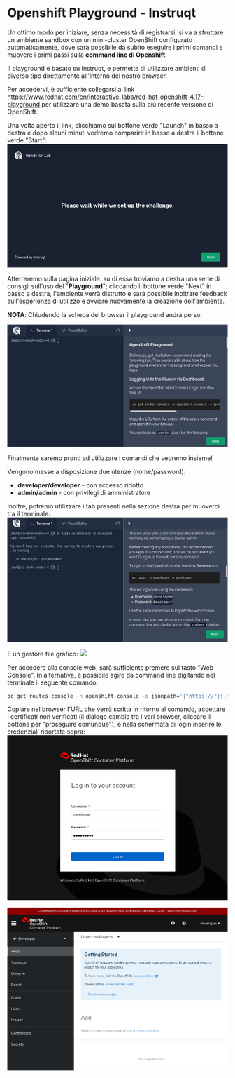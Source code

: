 # Openshift Playground - Instruqt

Un ottimo modo per iniziare, senza necessità di registrarsi, si va a sfruttare un ambiente sandbox con un mini-cluster OpenShift configurato automaticamente, dove sarà possibile da subito eseguire i primi comandi e muovere i primi passi sulla **command line di Openshift**.

Il playground è basato su Instruqt, e permette di utilizzare ambienti di diverso tipo direttamente all'interno del nostro browser.

Per accedervi, è sufficiente collegarsi al link https://www.redhat.com/en/interactive-labs/red-hat-openshift-4.17-playground per utilizzare una demo basata sulla più recente versione di OpenShift.

Una volta aperto il link, clicchiamo sul bottone verde "Launch" in basso a destra e dopo alcuni minuti vedremo comparire in basso a destra il bottone verde "Start":
![](images/instruqt-start.png)

Atterreremo sulla pagina iniziale: su di essa troviamo a destra una serie di consigli sull'uso del "**Playground**"; cliccando il bottone verde "Next" in basso a destra, l'ambiente verrà distrutto e sarà possibile inoltrare feedback sull'esperienza di utilizzo e avviare nuovamente la creazione dell'ambiente.

**NOTA**: Chiudendo la scheda del browser il playground andrà perso

![](images/instruqt-terminal-view.png)

Finalmente saremo pronti ad utilizzare i comandi che vedremo insieme!

Vengono messe a disposizione due utenze (nome/password):
- **developer/developer** - con accesso ridotto
- **admin/admin** - con privilegi di amministratore

Inoltre, potremo utilizzare i tab presenti nella sezione destra per muoverci tra il terminale:
![](images/instruqt-terminal-login.png)

E un gestore file grafico:
![](images/instruqt-file-manager.png)

Per accedere alla console web, sarà sufficiente premere sul tasto "Web Console". In alternativa, è possibile agire da command line digitando nel terminale il seguente comando:
```bash
oc get routes console -n openshift-console -o jsonpath='{"https://"}{.spec.host}{"\n"}'
```

Copiare nel browser l'URL che verrà scritta in ritorno al comando, accettare i certificati non verificati (il dialogo cambia tra i vari browser, cliccare il bottone per "proseguire comunque"), e nella schermata di login inserire le credenziali riportate sopra:
![](images/instruqt-console-login.png)

![](images/instruqt-console.png)
